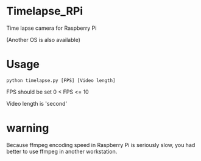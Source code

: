 Timelapse_RPi
=============

Time lapse camera for Raspberry Pi

(Another OS is also available)


# Usage
`
python timelapse.py [FPS] [Video length]
`

FPS should be set 0 < FPS <= 10

Video length is 'second'


# warning
Because ffmpeg encoding speed in Raspberry Pi is seriously slow, you had better to use ffmpeg in another workstation.